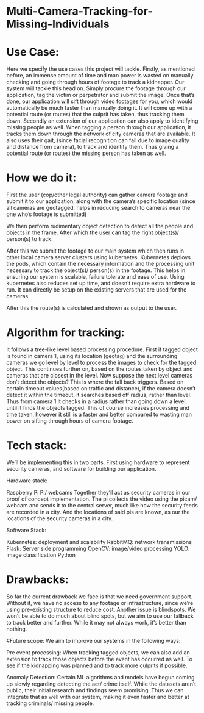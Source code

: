 # Multi-Camera-Tracking-for-Missing-Individuals

# Use Case:
Here we specify the use cases this project will tackle.
Firstly, as mentioned before, an immense amount of time and man power is wasted on manually checking and going through hours of footage to track a kidnapper.
Our system will tackle this head on. Simply procure the footage through our application, tag the victim or perpetrator and submit the image. Once that’s done, our application will sift through video footages for you, which would automatically be much faster than manually doing it.  It will come up with a potential route (or routes) that the culprit has taken, thus tracking them down. 
Secondly an extension of our application can also apply to identifying missing people as well. When tagging a person through our application, it tracks them down through the network of city cameras that are available. It also uses their gait, (since facial recognition can fail due to image quality and distance from camera), to track and identify them. Thus giving a potential route (or routes) the missing person has taken as well. 

# How we do it:

First the user (cop/other legal authority) can gather camera footage and submit it to our application, along with the camera’s specific location (since all cameras are geotagged, helps in reducing search to cameras near the one who’s footage is submitted)

We then perform rudimentary object detection to detect all the people and objects in the frame. After which the user can tag the right object(s)/ person(s) to track.

After this we submit the footage to our main system which then runs in other local camera server clusters using kubernetes. Kubernetes deploys the pods, which contain the necessary information and the processing unit necessary to track the object(s)/ person(s) in the footage. This helps in ensuring our system is scalable, failure tolerate and ease of use. Using kubernetes also reduces set up time, and doesn’t require extra hardware to run. It can directly be setup on the existing servers that are used for the cameras. 

After this the route(s) is calculated and shown as output to the user. 

# Algorithm for tracking:

It follows a tree-like level based processing procedure. 
First if tagged object is found in camera 1, using its location (geotag) and the surrounding cameras we go level by level to process the images to check for the tagged object. 
This continues further on, based on the routes taken by object and cameras that are closest in the level.
Now suppose the next level cameras don’t detect the objects? 
This is where the fall back triggers. Based on certain timeout values(based on traffic and distance), if the camera doesn’t detect it within the timeout, it searches based off radius, rather than level. 
Thus from camera 1 it checks in a radius rather than going down a level, until it finds the objects tagged. This of course increases processing and time taken, however it still is a faster and better compared to wasting man power on sifting through hours of camera footage. 

# Tech stack:

We’ll be implementing this in two parts. First using hardware to represent security cameras, and software for building our application. 

Hardware stack:

Raspberry Pi
Pi/ webcams
Together they’ll act as security cameras in our proof of concept implementation. 
The pi collects the video using the picam/ webcam and sends it to the central server, much like how the security feeds are recorded in a city.
And the locations of said pis are known, as our the locations of the security cameras in a city.

Software Stack:

Kubernetes: deployment and scalability
RabbitMQ: network transmissions
Flask: Server side programming
OpenCV: image/video processing
YOLO: image classification
Python

# Drawbacks:

So far the current drawback we face is that we need government support. 
Without it, we have no access to any footage or infrastructure, since we’re using pre-existing structure to reduce cost.
Another issue is blindspots. We won’t be able to do much about blind spots, but we aim to use our fallback to track better and further. While it may not always work, it’s better than nothing.

#Future scope:
We aim to improve our systems in the following ways:

Pre event processing: When tracking tagged objects, we can also add  an extension to track those objects before the event has occurred as well. To see if the kidnapping was planned and to track more culprits if possible.

Anomaly Detection: Certain ML algorithms and models have begun coming up slowly regarding detecting the act/ crime itself. While the datasets aren’t public, their initial research and findings seem promising. Thus we can integrate that as well with our system, making it even faster and better at tracking criminals/ missing people.

 

